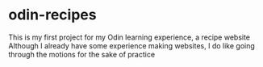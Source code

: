 # odin-recipes
This is my first project for my Odin learning experience, a recipe website
Although I already have some experience making websites, I do like going through the motions for the sake of practice 